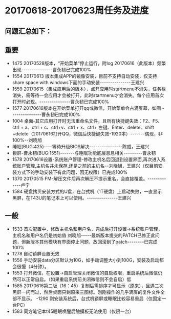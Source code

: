 # 20170618-20170623周任务及进度
## 问题汇总如下：
## 重要
- 1475 20170528版本，“开始菜单“停止运行，附log     20170616（此版本）频繁出现---------------曹永韧已完成100%
- 1554 20170613 版本集成APP的镜像安装，目前不支持自动安装，仅支持share space with windows下面的手动安装---------------王建兴
-  1559 20170615（集成应用后的版本），点开应用时startmenu不消失，任务栏消失，需等待一会应用才会被打开，此时startmenu才会消失。每个应用首次打开时必现。---------------曹永韧已完成100%
- 1577 20170616版本在开始菜单打开qq或微信，开始菜单会占满屏幕，如图 ---------------曹永韧已完成100%
- 1004 桌面-其它应用打开时无法重命名文件，且所有快捷键失效：F2、F5、ctrl + a、ctrl + c、ctrl+v、ctrl + x、ctrl+ 左键、Enter、delete、shift +delete（20170616打开QQ，微信后快捷键失效-1920本）-------偶现，非100%--刘晓旭
- 睡眠(BUG:425)----等待升级BIOS解决----------------陈威，王建兴
- 锁屏-曹永韧(BUG:1551)-------与睡眠功能底层息息相关---------曹永韧
- 1578 20170616设置-系统账户管理-修改主机名后回退到设置界面,再次进入系统账户管理,主机名并未保存,还是之前的主机名--刘晓旭，王建兴（仅目前安装方式下的手动安装下有此问题，因无权限）已完成100%
- 1370 20170515 FM-解压文件后再次解压不提示重名，会直接覆盖。-------------卢宁
- 1584 硬盘拷贝安装方式的U盘，在台式机（1T硬盘）上启动失败，一直显示黑屏，在T43U的笔记本上可以使用。---------------王建兴

## 一般
- 1533 首次配置中，修改主机名和用户名，完成后打开设置->系统账户管理，主机名和用户名仍是初始值 刘晓旭-----最新版本提交的PATCH已修正此问题，但新版本其他模块有界面停止问题，故回滚到了patch--------已完成100%
- 1278 自动锁屏设置无效
- 1556 手动安装data分区默认为10G，如手动调整大小到100G，安装及启动都会很慢（4分钟）。
- 1553 打开微信，在设置->自启管理关闭微信的自启权限，重启系统后微信仍然可以正常自启。（如果重启系统前关闭微信则不会自启）低
- 1585 20170616第二版（16：45）复制后需排序才可显示（原来），且遇二次黑屏一闪而过，然后桌面只剩原来三图标。刚刚操作的几乎满屏的复件文件全部不显示。
-1290 刚安装系统后，台式机锁屏或睡眠比较容易重启（仅固定一台PC）
- 1583 同方笔记本t45睡眠唤醒后触摸板无法使用（仅限一台）
